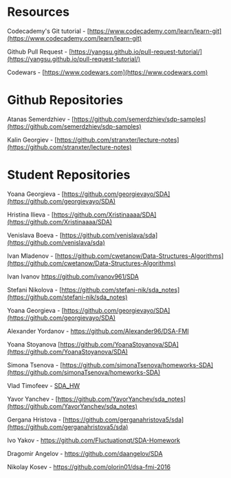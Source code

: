 # Resources

Codecademy's Git tutorial - [https://www.codecademy.com/learn/learn-git](https://www.codecademy.com/learn/learn-git)

Github Pull Request - [https://yangsu.github.io/pull-request-tutorial/](https://yangsu.github.io/pull-request-tutorial/)

Codewars - [https://www.codewars.com](https://www.codewars.com)

# Github Repositories

Atanas Semerdzhiev - [https://github.com/semerdzhiev/sdp-samples](https://github.com/semerdzhiev/sdp-samples)

Kalin Georgiev - [https://github.com/stranxter/lecture-notes](https://github.com/stranxter/lecture-notes)

# Student Repositories

Yoana Georgieva - [https://github.com/georgievayo/SDA](https://github.com/georgievayo/SDA)

Hristina Ilieva - [https://github.com/Xristinaaaa/SDA](https://github.com/Xristinaaaa/SDA)

Venislava Boeva - [https://github.com/venislava/sda](https://github.com/venislava/sda)

Ivan Mladenov - [https://github.com/cwetanow/Data-Structures-Algorithms](https://github.com/cwetanow/Data-Structures-Algorithms)

Ivan Ivanov https://github.com/ivanov961/SDA

Stefani Nikolova - [https://github.com/stefani-nik/sda_notes](https://github.com/stefani-nik/sda_notes)

Yoana Georgieva - [https://github.com/georgievayo/SDA](https://github.com/georgievayo/SDA)

Alexander Yordanov - https://github.com/Alexander96/DSA-FMI

Yoana Stoyanova [https://github.com/YoanaStoyanova/SDA](https://github.com/YoanaStoyanova/SDA)

Simona Tsenova - [https://github.com/simonaTsenova/homeworks-SDA](https://github.com/simonaTsenova/homeworks-SDA)

Vlad Timofeev - [SDA_HW](https://github.com/timadevelop/SDA_HW)

Yavor Yanchev - [https://github.com/YavorYanchev/sda_notes](https://github.com/YavorYanchev/sda_notes)

Gergana Hristova - [https://github.com/gerganahristova5/sda](https://github.com/gerganahristova5/sda)

Ivo Yakov - https://github.com/Fluctuationqt/SDA-Homework

Dragomir Angelov - https://github.com/daangelov/SDA

Nikolay Kosev - https://github.com/olorin01/dsa-fmi-2016
